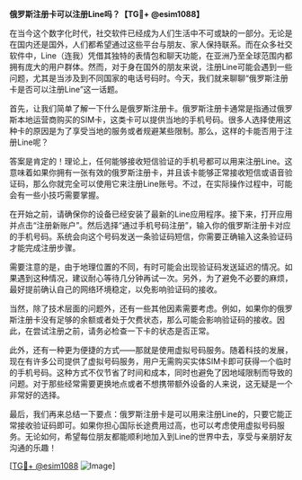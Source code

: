 **俄罗斯注册卡可以注册Line吗？【TG💪+ @esim1088】**

在当今这个数字化时代，社交软件已经成为人们生活中不可或缺的一部分。无论是在国内还是国外，人们都希望通过这些平台与朋友、家人保持联系。而在众多社交软件中，Line（连我）凭借其独特的表情包和聊天功能，在亚洲乃至全球范围内都拥有庞大的用户群体。然而，对于身在国外的朋友来说，注册Line可能会遇到一些问题，尤其是当涉及到不同国家的电话号码时。今天，我们就来聊聊“俄罗斯注册卡是否可以注册Line”这一话题。

首先，让我们简单了解一下什么是俄罗斯注册卡。俄罗斯注册卡通常是指通过俄罗斯本地运营商购买的SIM卡，这类卡可以提供当地的手机号码。很多人选择使用这种卡的原因是为了享受当地的服务或者规避某些限制。那么，这样的卡能否用于注册Line呢？

答案是肯定的！理论上，任何能够接收短信验证的手机号都可以用来注册Line。这意味着如果你拥有一张有效的俄罗斯注册卡，并且该卡能够正常接收短信或语音验证码，那么你就完全可以使用它来注册Line账号。不过，在实际操作过程中，可能会有一些小技巧需要掌握。

在开始之前，请确保你的设备已经安装了最新的Line应用程序。接下来，打开应用并点击“注册新账户”。然后选择“通过手机号码注册”，输入你的俄罗斯注册卡对应的手机号码。系统会向这个号码发送一条验证码短信，你需要正确输入这条验证码才能完成注册步骤。

需要注意的是，由于地理位置的不同，有时可能会出现验证码发送延迟的情况。如果遇到这种情况，建议耐心等待几分钟再试一次。另外，为了避免不必要的麻烦，最好提前确认自己的网络环境稳定，以免影响验证码的接收。

当然，除了技术层面的问题外，还有一些其他因素需要考虑。例如，如果你的俄罗斯注册卡没有足够的余额或者处于欠费状态，那么可能会影响验证码的接收。因此，在尝试注册之前，请务必检查一下卡的状态是否正常。

此外，还有一种更为便捷的方式——那就是使用虚拟号码服务。随着科技的发展，现在有许多公司提供了虚拟号码服务，用户无需购买实体SIM卡即可获得一个临时的手机号码。这种方式不仅节省了时间和成本，同时也避免了因地域限制而导致的问题。对于那些经常需要更换地点或者不想携带额外设备的人来说，这无疑是一个非常好的选择。

最后，我们再来总结一下要点：俄罗斯注册卡是可以用来注册Line的，只要它能正常接收验证码即可。如果你担心国际长途费用过高，也可以考虑使用虚拟号码服务。无论如何，希望每位朋友都能顺利地加入到Line的世界中去，享受与亲朋好友沟通的乐趣！

[[TG💪+ @esim1088](https://t.me/s/esim1088) ![Image](https://i.postimg.cc/4NQfJmqS/Snipaste-2025-05-13-00-14-12.png)]